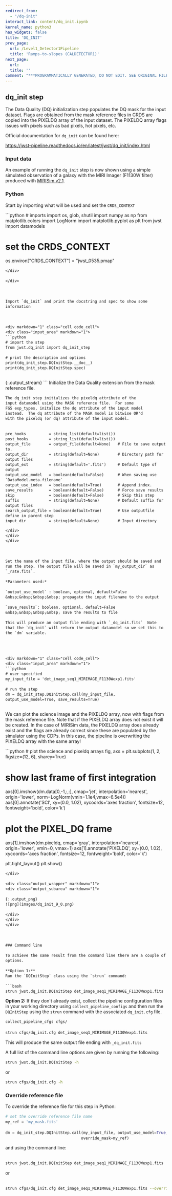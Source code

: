 ```yaml
---
redirect_from:
  - "/dq-init"
interact_link: content/dq_init.ipynb
kernel_name: python3
has_widgets: false
title: 'DQ_INIT'
prev_page:
  url: /Level1_Detector1Pipeline
  title: 'Ramps-to-slopes (CALDETECTOR1)'
next_page:
  url: 
  title: ''
comment: "***PROGRAMMATICALLY GENERATED, DO NOT EDIT. SEE ORIGINAL FILES IN /content***"
---
```



## dq_init step

The Data Quality (DQ) initialization step populates the DQ mask for the input dataset. Flags are obtained from the mask reference files in CRDS are copied into the PIXELDQ array of the input dataset. The PIXELDQ array flags issues with pixels such as bad pixels, hot pixels, etc.

Official documentation for `dq_init` can be found here:

https://jwst-pipeline.readthedocs.io/en/latest/jwst/dq_init/index.html




### Input data

An example of running the `dq_init` step is now shown using a simple simulated observation of a galaxy with the MIRI Imager (F1130W filter) produced with [MIRISim v2.1](http://miri.ster.kuleuven.be/bin/view/Public/MIRISimPublicRelease2dot1).



### Python

Start by importing what will be used and set the `CRDS_CONTEXT`



<div markdown="1" class="cell code_cell">
<div class="input_area" markdown="1">
```python
# imports
import os, glob, shutil
import numpy as np
from matplotlib.colors import LogNorm
import matplotlib.pyplot as plt
from jwst import datamodels

# set the CRDS_CONTEXT
os.environ["CRDS_CONTEXT"] = "jwst_0535.pmap"

```
</div>

</div>



Import `dq_init` and print the docstring and spec to show some information



<div markdown="1" class="cell code_cell">
<div class="input_area" markdown="1">
```python
# import the step
from jwst.dq_init import dq_init_step

# print the description and options
print(dq_init_step.DQInitStep.__doc__)
print(dq_init_step.DQInitStep.spec)


```
</div>

<div class="output_wrapper" markdown="1">
<div class="output_subarea" markdown="1">
{:.output_stream}
```
Initialize the Data Quality extension from the
    mask reference file.

    The dq_init step initializes the pixeldq attribute of the
    input datamodel using the MASK reference file.  For some
    FGS exp_types, initalize the dq attribute of the input model
    instead.  The dq attribute of the MASK model is bitwise OR'd
    with the pixeldq (or dq) attribute of the input model.
    

    pre_hooks          = string_list(default=list())
    post_hooks         = string_list(default=list())
    output_file        = output_file(default=None)   # File to save output to.
    output_dir         = string(default=None)        # Directory path for output files
    output_ext         = string(default='.fits')     # Default type of output
    output_use_model   = boolean(default=False)      # When saving use `DataModel.meta.filename`
    output_use_index   = boolean(default=True)       # Append index.
    save_results       = boolean(default=False)      # Force save results
    skip               = boolean(default=False)      # Skip this step
    suffix             = string(default=None)        # Default suffix for output files
    search_output_file = boolean(default=True)       # Use outputfile define in parent step
    input_dir          = string(default=None)        # Input directory
    
```
</div>
</div>
</div>



Set the name of the input file, where the output should be saved and run the step. The output file will be saved in `my_output_dir` as `_rate.fits`. 

*Parameters used:*

`output_use_model` : boolean, optional, default=False  
&nbsp;&nbsp;&nbsp;&nbsp; propagate the input filename to the output
    
`save_results`: boolean, optional, default=False  
&nbsp;&nbsp;&nbsp;&nbsp; save the results to file

This will produce an output file ending with `_dq_init.fits`  Note that the `dq_init` will return the output datamodel so we set this to the `dm` variable.




<div markdown="1" class="cell code_cell">
<div class="input_area" markdown="1">
```python
# user specified
my_input_file = 'det_image_seq1_MIRIMAGE_F1130Wexp1.fits'

# run the step
dm = dq_init_step.DQInitStep.call(my_input_file, output_use_model=True, save_results=True)


```
</div>

</div>



We can plot the science image and the PIXELDQ array, now with flags from the mask reference file. Note that if the PIXELDQ array does not exist it will be created. In the case of MIRISim data, the PIXELDQ array does already exist and the flags are already correct since these are populated by the simulator using the CDPs. In this case, the pipeline is overwriting the PIXELDQ array with the same array!



<div markdown="1" class="cell code_cell">
<div class="input_area" markdown="1">
```python
# plot the science and pixeldq arrays
fig, axs = plt.subplots(1, 2, figsize=(12, 6), sharey=True)

# show last frame of first integration
axs[0].imshow(dm.data[0,-1,:,:], cmap='jet', interpolation='nearest', origin='lower', norm=LogNorm(vmin=1.1e4,vmax=6.5e4))
axs[0].annotate('SCI', xy=(0.0, 1.02), xycoords='axes fraction', fontsize=12, fontweight='bold', color='k')

# plot the PIXEL_DQ frame
axs[1].imshow(dm.pixeldq, cmap='gray', interpolation='nearest', origin='lower', vmin=0, vmax=1)
axs[1].annotate('PIXELDQ', xy=(0.0, 1.02), xycoords='axes fraction', fontsize=12, fontweight='bold', color='k')

plt.tight_layout()
plt.show()

```
</div>

<div class="output_wrapper" markdown="1">
<div class="output_subarea" markdown="1">

{:.output_png}
![png](images/dq_init_9_0.png)

</div>
</div>
</div>



### Command line

To achieve the same result from the command line there are a couple of options. 

**Option 1:**
Run the `DQInitStep` class using the `strun` command:

```bash
strun jwst.dq_init.DQInitStep det_image_seq1_MIRIMAGE_F1130Wexp1.fits
```

**Option 2:**
If they don't already exist, collect the pipeline configuration files in your working directory using `collect_pipeline_configs` and then run the `DQInitStep` using the `strun` command with the associated `dq_init.cfg` file. 

```bash
collect_pipeline_cfgs cfgs/

strun cfgs/dq_init.cfg det_image_seq1_MIRIMAGE_F1130Wexp1.fits
```

This will produce the same output file ending with `_dq_init.fits` 




A full list of the command line options are given by running the following:


```bash
strun jwst.dq_init.DQInitStep -h
```

or 

```bash
strun cfgs/dq_init.cfg -h
```





### Override reference file

To override the reference file for this step in Python:



```python
# set the override reference file name
my_ref = 'my_mask.fits'

dm = dq_init_step.DQInitStep.call(my_input_file, output_use_model=True, save_results=True,
                                 override_mask=my_ref)
```



and using the command line:

```bash

strun jwst.dq_init.DQInitStep det_image_seq1_MIRIMAGE_F1130Wexp1.fits  --override_mask my_mask.fits
```

or

```bash

strun cfgs/dq_init.cfg det_image_seq1_MIRIMAGE_F1130Wexp1.fits --override_mask my_mask.fits
```

